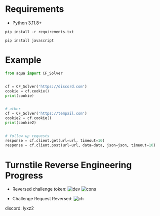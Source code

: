 # Requirements
- Python 3.11.8+
```
pip install -r requirements.txt
```
```
pip install javascript
```

# Example
```python
from aqua import CF_Solver


cf = CF_Solver('https://discord.com')
cookie = cf.cookie()
print(cookie)


# other
cf = CF_Solver('https://tempail.com')
cookie2 = cf.cookie()
print(cookie2)


# follow up requests
response = cf.client.get(url=url, timeout=10)
response = cf.client.post(url=url, data=data, json=json, timeout=10)

```

# Turnstile Reverse Engineering Progress
- Reversed challenge token:
![dev](https://github.com/LOBYXLYX/Cloudflare-Bypass/blob/main/images/20241107_171954.jpg)
![cons](https://github.com/LOBYXLYX/Cloudflare-Bypass/blob/main/images/20241107_172047.jpg)

- Challenge Request Reversed:
![ch](https://github.com/LOBYXLYX/Cloudflare-Bypass/blob/main/images/20241126_205308.jpg)


discord: lyxz2
